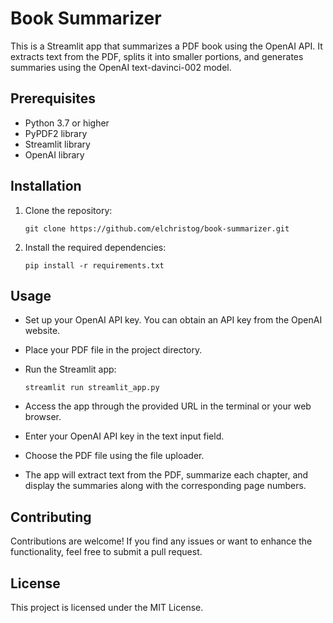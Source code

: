 # Book Summarizer

This is a Streamlit app that summarizes a PDF book using the OpenAI API. It extracts text from the PDF, splits it into smaller portions, and generates summaries using the OpenAI text-davinci-002 model.

## Prerequisites

- Python 3.7 or higher
- PyPDF2 library
- Streamlit library
- OpenAI library

## Installation

1. Clone the repository:

   ```shell
   git clone https://github.com/elchristog/book-summarizer.git

2. Install the required dependencies:
    ```shell
    pip install -r requirements.txt

## Usage
- Set up your OpenAI API key. You can obtain an API key from the OpenAI website.

- Place your PDF file in the project directory.

- Run the Streamlit app:

   ```shell
   streamlit run streamlit_app.py
- Access the app through the provided URL in the terminal or your web browser.

- Enter your OpenAI API key in the text input field.

- Choose the PDF file using the file uploader.

- The app will extract text from the PDF, summarize each chapter, and display the summaries along with the corresponding page numbers.

## Contributing
Contributions are welcome! If you find any issues or want to enhance the functionality, feel free to submit a pull request.

## License
This project is licensed under the MIT License.
